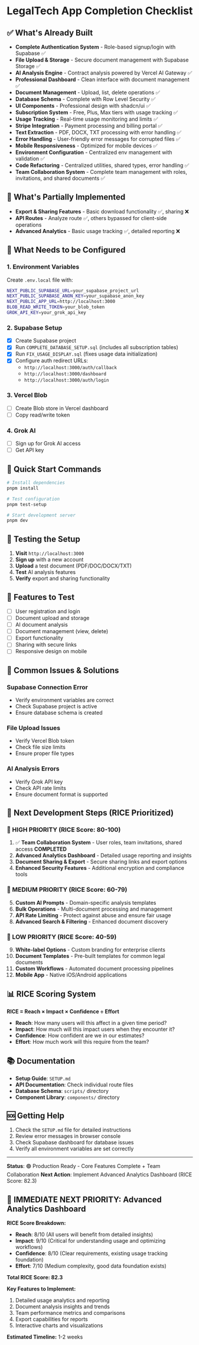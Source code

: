 # LegalTech App Completion Checklist

## ✅ What's Already Built

- **Complete Authentication System** - Role-based signup/login with Supabase ✅
- **File Upload & Storage** - Secure document management with Supabase Storage ✅
- **AI Analysis Engine** - Contract analysis powered by Vercel AI Gateway ✅
- **Professional Dashboard** - Clean interface with document management ✅
- **Document Management** - Upload, list, delete operations ✅
- **Database Schema** - Complete with Row Level Security ✅
- **UI Components** - Professional design with shadcn/ui ✅
- **Subscription System** - Free, Plus, Max tiers with usage tracking ✅
- **Usage Tracking** - Real-time usage monitoring and limits ✅
- **Stripe Integration** - Payment processing and billing portal ✅
- **Text Extraction** - PDF, DOCX, TXT processing with error handling ✅
- **Error Handling** - User-friendly error messages for corrupted files ✅
- **Mobile Responsiveness** - Optimized for mobile devices ✅
- **Environment Configuration** - Centralized env management with validation ✅
- **Code Refactoring** - Centralized utilities, shared types, error handling ✅
- **Team Collaboration System** - Complete team management with roles, invitations, and shared documents ✅

## 🔄 What's Partially Implemented

- **Export & Sharing Features** - Basic download functionality ✅, sharing ❌
- **API Routes** - Analyze route ✅, others bypassed for client-side operations
- **Advanced Analytics** - Basic usage tracking ✅, detailed reporting ❌

## 🔧 What Needs to be Configured

### 1. Environment Variables
Create `.env.local` file with:
```bash
NEXT_PUBLIC_SUPABASE_URL=your_supabase_project_url
NEXT_PUBLIC_SUPABASE_ANON_KEY=your_supabase_anon_key
NEXT_PUBLIC_APP_URL=http://localhost:3000
BLOB_READ_WRITE_TOKEN=your_blob_token
GROK_API_KEY=your_grok_api_key
```

### 2. Supabase Setup
- [x] Create Supabase project
- [x] Run `COMPLETE_DATABASE_SETUP.sql` (includes all subscription tables)
- [x] Run `FIX_USAGE_DISPLAY.sql` (fixes usage data initialization)
- [x] Configure auth redirect URLs:
  - `http://localhost:3000/auth/callback`
  - `http://localhost:3000/dashboard`
  - `http://localhost:3000/auth/login`

### 3. Vercel Blob
- [ ] Create Blob store in Vercel dashboard
- [ ] Copy read/write token

### 4. Grok AI
- [ ] Sign up for Grok AI access
- [ ] Get API key

## 🚀 Quick Start Commands

```bash
# Install dependencies
pnpm install

# Test configuration
pnpm test-setup

# Start development server
pnpm dev
```

## 🧪 Testing the Setup

1. **Visit** `http://localhost:3000`
2. **Sign up** with a new account
3. **Upload** a test document (PDF/DOC/DOCX/TXT)
4. **Test** AI analysis features
5. **Verify** export and sharing functionality

## 📱 Features to Test

- [ ] User registration and login
- [ ] Document upload and storage
- [ ] AI document analysis
- [ ] Document management (view, delete)
- [ ] Export functionality
- [ ] Sharing with secure links
- [ ] Responsive design on mobile

## 🐛 Common Issues & Solutions

### Supabase Connection Error
- Verify environment variables are correct
- Check Supabase project is active
- Ensure database schema is created

### File Upload Issues
- Verify Vercel Blob token
- Check file size limits
- Ensure proper file types

### AI Analysis Errors
- Verify Grok API key
- Check API rate limits
- Ensure document format is supported

## 🎯 Next Development Steps (RICE Prioritized)

### 🥇 HIGH PRIORITY (RICE Score: 80-100)
1. ✅ **Team Collaboration System** - User roles, team invitations, shared access **COMPLETED**
2. **Advanced Analytics Dashboard** - Detailed usage reporting and insights
3. **Document Sharing & Export** - Secure sharing links and export options
4. **Enhanced Security Features** - Additional encryption and compliance tools

### 🥈 MEDIUM PRIORITY (RICE Score: 60-79)
5. **Custom AI Prompts** - Domain-specific analysis templates
6. **Bulk Operations** - Multi-document processing and management
7. **API Rate Limiting** - Protect against abuse and ensure fair usage
8. **Advanced Search & Filtering** - Enhanced document discovery

### 🥉 LOW PRIORITY (RICE Score: 40-59)
9. **White-label Options** - Custom branding for enterprise clients
10. **Document Templates** - Pre-built templates for common legal documents
11. **Custom Workflows** - Automated document processing pipelines
12. **Mobile App** - Native iOS/Android applications

## 📊 RICE Scoring System

**RICE = Reach × Impact × Confidence ÷ Effort**

- **Reach**: How many users will this affect in a given time period?
- **Impact**: How much will this impact users when they encounter it?
- **Confidence**: How confident are we in our estimates?
- **Effort**: How much work will this require from the team?

## 📚 Documentation

- **Setup Guide**: `SETUP.md`
- **API Documentation**: Check individual route files
- **Database Schema**: `scripts/` directory
- **Component Library**: `components/` directory

## 🆘 Getting Help

1. Check the `SETUP.md` file for detailed instructions
2. Review error messages in browser console
3. Check Supabase dashboard for database issues
4. Verify all environment variables are set correctly

---

**Status**: 🟢 Production Ready - Core Features Complete + Team Collaboration
**Next Action**: Implement Advanced Analytics Dashboard (RICE Score: 82.3)

## 🎯 **IMMEDIATE NEXT PRIORITY: Advanced Analytics Dashboard**

**RICE Score Breakdown:**
- **Reach**: 8/10 (All users will benefit from detailed insights)
- **Impact**: 9/10 (Critical for understanding usage and optimizing workflows)
- **Confidence**: 8/10 (Clear requirements, existing usage tracking foundation)
- **Effort**: 7/10 (Medium complexity, good data foundation exists)

**Total RICE Score: 82.3**

**Key Features to Implement:**
1. Detailed usage analytics and reporting
2. Document analysis insights and trends
3. Team performance metrics and comparisons
4. Export capabilities for reports
5. Interactive charts and visualizations

**Estimated Timeline:** 1-2 weeks
